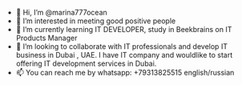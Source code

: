 - 👋 Hi, I’m @marina777ocean
- 👀 I’m interested in meeting good positive people
- 🌱 I’m currently learning IT DEVELOPER, study in Beekbrains on IT Products Manager
- 💞️ I’m looking to collaborate with IT professionals and develop IT business in Dubai , UAE. I have IT company and wouldlike to start offering IT development services in  Dubai.
- 📫 You can reach me by whatsapp: +79313825515 english/russian

<!---
marina777ocean/marina777ocean is a ✨ special ✨ repository because its `README.md` (this file) appears on your GitHub profile.
You can click the Preview link to take a look at your changes.
--->
